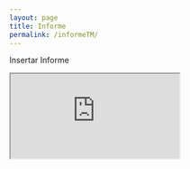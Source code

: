```yaml
---
layout: page
title: Informe
permalink: /informeTM/
---
```


Insertar Informe

<div class="embed-responsive embed-responsive-1by1">
  <iframe class="embed-responsive-item" src="http://www.africau.edu/images/default/sample.pdf"></iframe>
</div>